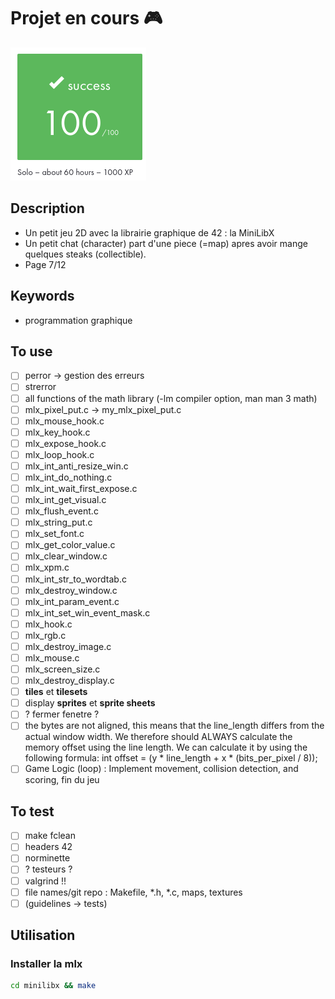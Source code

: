 # Projet en cours 🎮
![validation](./so_long.png)

## Description
 - Un petit jeu 2D avec la librairie graphique de 42 : la MiniLibX
 - Un petit chat (character) part d'une piece (=map) apres avoir mange quelques steaks (collectible). 
 - Page 7/12

## Keywords
 - programmation graphique

## To use
- [ ] perror -> gestion des erreurs 
- [ ] strerror
- [ ] all functions of the math library (-lm compiler option, man man 3 math)
- [ ] mlx_pixel_put.c -> my_mlx_pixel_put.c
- [ ] mlx_mouse_hook.c
- [ ] mlx_key_hook.c
- [ ] mlx_expose_hook.c
- [ ] mlx_loop_hook.c
- [ ] mlx_int_anti_resize_win.c
- [ ] mlx_int_do_nothing.c
- [ ] mlx_int_wait_first_expose.c
- [ ] mlx_int_get_visual.c
- [ ] mlx_flush_event.c
- [ ] mlx_string_put.c
- [ ] mlx_set_font.c
- [ ] mlx_get_color_value.c
- [ ] mlx_clear_window.c
- [ ] mlx_xpm.c
- [ ] mlx_int_str_to_wordtab.c
- [ ] mlx_destroy_window.c
- [ ] mlx_int_param_event.c
- [ ] mlx_int_set_win_event_mask.c
- [ ] mlx_hook.c
- [ ] mlx_rgb.c
- [ ] mlx_destroy_image.c
- [ ] mlx_mouse.c
- [ ] mlx_screen_size.c
- [ ] mlx_destroy_display.c
- [ ] **tiles** et **tilesets**
- [ ] display **sprites** et **sprite sheets**
- [ ] ? fermer fenetre ?
- [ ] the bytes are not aligned, this means that the line_length differs from the actual window width. We therefore should ALWAYS calculate the memory offset using the line length. We can calculate it by using the following formula: int offset = (y * line_length + x * (bits_per_pixel / 8));
- [ ] Game Logic (loop) : Implement movement, collision detection, and scoring, fin du jeu

## To test
- [ ] make fclean
- [ ] headers 42
- [ ] norminette
- [ ] ? testeurs ?
- [ ] valgrind !!
- [ ] file names/git repo : Makefile, *.h, *.c, maps, textures
- [ ] (guidelines -> tests)

## Utilisation
### Installer la mlx
```bash
cd minilibx && make
```
